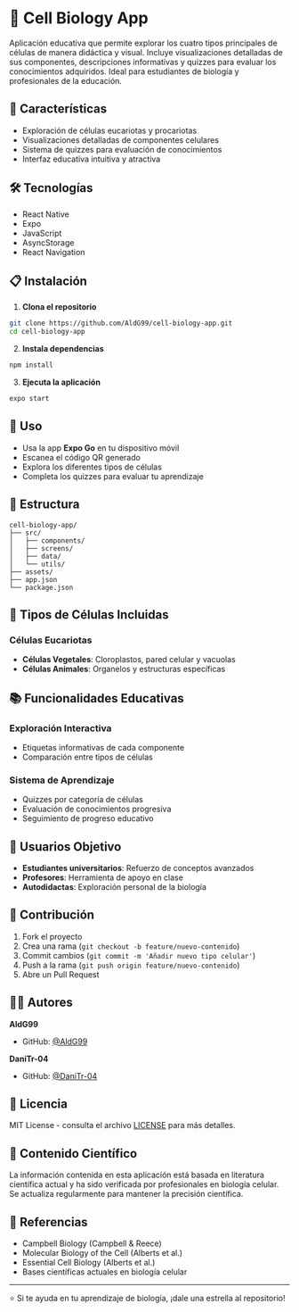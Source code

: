 # 🔬 Cell Biology App

Aplicación educativa que permite explorar los cuatro tipos principales de células de manera didáctica y visual. Incluye visualizaciones detalladas de sus componentes, descripciones informativas y quizzes para evaluar los conocimientos adquiridos. Ideal para estudiantes de biología y profesionales de la educación.

## 🚀 Características

- Exploración de células eucariotas y procariotas
- Visualizaciones detalladas de componentes celulares
- Sistema de quizzes para evaluación de conocimientos
- Interfaz educativa intuitiva y atractiva

## 🛠️ Tecnologías

- React Native
- Expo
- JavaScript
- AsyncStorage
- React Navigation

## 📋 Instalación

1. **Clona el repositorio**

```bash
git clone https://github.com/AldG99/cell-biology-app.git
cd cell-biology-app
```

2. **Instala dependencias**

```bash
npm install
```

3. **Ejecuta la aplicación**

```bash
expo start
```

## 📱 Uso

- Usa la app **Expo Go** en tu dispositivo móvil
- Escanea el código QR generado
- Explora los diferentes tipos de células
- Completa los quizzes para evaluar tu aprendizaje

## 📂 Estructura

```
cell-biology-app/
├── src/
│   ├── components/
│   ├── screens/
│   ├── data/
│   └── utils/
├── assets/
├── app.json
└── package.json
```

## 🔬 Tipos de Células Incluidas

### Células Eucariotas

- **Células Vegetales**: Cloroplastos, pared celular y vacuolas
- **Células Animales**: Organelos y estructuras específicas

## 📚 Funcionalidades Educativas

### Exploración Interactiva

- Etiquetas informativas de cada componente
- Comparación entre tipos de células

### Sistema de Aprendizaje

- Quizzes por categoría de células
- Evaluación de conocimientos progresiva
- Seguimiento de progreso educativo

## 👥 Usuarios Objetivo

- **Estudiantes universitarios**: Refuerzo de conceptos avanzados
- **Profesores**: Herramienta de apoyo en clase
- **Autodidactas**: Exploración personal de la biología

## 🤝 Contribución

1. Fork el proyecto
2. Crea una rama (`git checkout -b feature/nuevo-contenido`)
3. Commit cambios (`git commit -m 'Añadir nuevo tipo celular'`)
4. Push a la rama (`git push origin feature/nuevo-contenido`)
5. Abre un Pull Request

## 👨‍💻 Autores

**AldG99**

- GitHub: [@AldG99](https://github.com/AldG99)

**DaniTr-04**

- GitHub: [@DaniTr-04](https://github.com/DaniTr-04)

## 📄 Licencia

MIT License - consulta el archivo [LICENSE](LICENSE) para más detalles.

## 🔬 Contenido Científico

La información contenida en esta aplicación está basada en literatura científica actual y ha sido verificada por profesionales en biología celular. Se actualiza regularmente para mantener la precisión científica.

## 📖 Referencias

- Campbell Biology (Campbell & Reece)
- Molecular Biology of the Cell (Alberts et al.)
- Essential Cell Biology (Alberts et al.)
- Bases científicas actuales en biología celular

---

⭐ Si te ayuda en tu aprendizaje de biología, ¡dale una estrella al repositorio!
